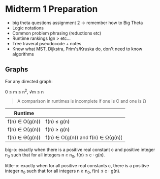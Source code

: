 # Midterm 1 Preparation

- big theta questions assignment 2 -> remember how to Big Theta
- Logic notations
- Common problem phrasing (reductions etc)
- Runtime rankings lgn > etc...
- Tree traveral pseudocode + notes
- Know what MST, Dijkstra, Prim's/Kruska do, don't need to know algorithms

## Graphs

For any directed graph:

0 &le; m &le; n<sup>2</sup>, &radic;m &le; n

> A comparison in runtimes is incomplete if one is O and one is &Omega;

|Runtime| |
|---|---|
|f(n) &isin; O(g(n))        |f(n) &le; g(n)|
|f(n) &isin; &Omega;(g(n))  |f(n) &ge; g(n)|
|f(n) &isin; &Theta;(g(n))  |f(n) &isin; O(g(n)) and f(n) &isin; &Omega;(g(n)) |

big-o: exactly when there is a positive real constant c and positive integer
n<sub>0</sub> such that for all integers n ≥ n<sub>0</sub>, f(n) ≤ c · g(n).

little-o: exactly when for all positive real constants c, there is a positive
integer n<sub>0</sub> such that for all integers n ≥ n<sub>0</sub>, f(n) ≤ c ·
g(n).